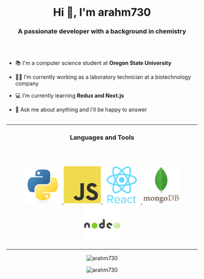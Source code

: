 <h1 align="center">Hi 👋, I'm arahm730</h1>
<h3 align="center">A passionate developer with a background in chemistry</h3>

<br></br>

- 📚 I'm a computer science student at **Oregon State University**

- 👨‍🔬 I’m currently working as a laboratory technician at a biotechnology company

- 💻 I’m currently learning **Redux and Next.js**

- 💬 Ask me about anything and I'll be happy to answer
<br></br>
<hr>

<h3 align="center">Languages and Tools</h3>
<br></br>
<p align="center">
    <a href="https://www.python.org" target="_blank" rel="noreferrer"> <img src="https://raw.githubusercontent.com/devicons/devicon/master/icons/python/python-original.svg" alt="python" width="100" height="100"/> </a> 
    <a href="https://developer.mozilla.org/en-US/docs/Web/JavaScript" target="_blank" rel="noreferrer"> <img src="https://raw.githubusercontent.com/devicons/devicon/master/icons/javascript/javascript-original.svg" alt="javascript" width="100" height="100"/> </a>
    <a href="https://reactjs.org/" target="_blank" rel="noreferrer"> <img src="https://raw.githubusercontent.com/devicons/devicon/master/icons/react/react-original-wordmark.svg" alt="react" width="100" height="100"/> </a> 
    <a href="https://www.mongodb.com/" target="_blank" rel="noreferrer"> <img src="https://raw.githubusercontent.com/devicons/devicon/master/icons/mongodb/mongodb-original-wordmark.svg" alt="mongodb" width="100" height="100"/> </a> 
    <a href="https://nodejs.org" target="_blank" rel="noreferrer"> <img src="https://raw.githubusercontent.com/devicons/devicon/master/icons/nodejs/nodejs-original-wordmark.svg" alt="nodejs" width="100" height="100"/> </a> 

<hr>

<p align="center" ><img src="https://github-readme-stats.vercel.app/api/top-langs?username=arahm730&show_icons=true&theme=dark&locale=en&layout=compact" alt="arahm730" /></p>
<p align="center" ><img src="https://github-readme-streak-stats.herokuapp.com/?user=arahm730&theme=dark" alt="arahm730" /></p>



